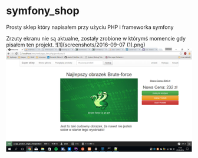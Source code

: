 # symfony_shop
Prosty sklep który napisałem przy użyciu PHP i frameworka symfony

Zrzuty ekranu nie są aktualne, zostały zrobione w którymś momencie gdy pisałem ten projekt.
![1](screenshots/2016-09-07 (1).png)
![2](screenshots/2016-09-07.png)

